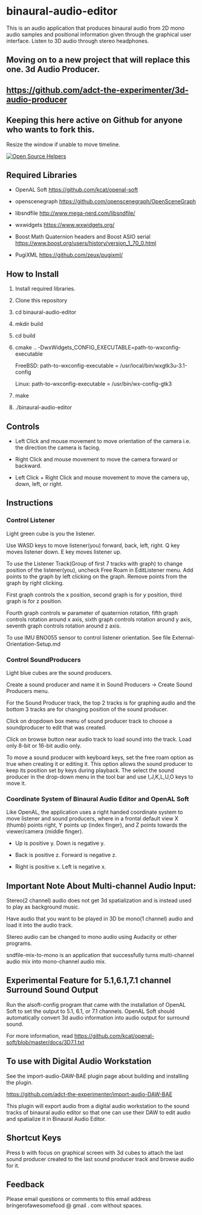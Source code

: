 
# binaural-audio-editor
This is an audio application that produces binaural audio from 2D mono audio samples and positional information given through the graphical user interface. Listen to 3D audio through stereo headphones.

## Moving on to a new project that will replace this one. 3d Audio Producer. 
## https://github.com/adct-the-experimenter/3d-audio-producer
## Keeping this here active on Github for anyone who wants to fork this.

Resize the window if unable to move timeline.

[![Open Source Helpers](https://www.codetriage.com/adct-the-experimenter/binaural-audio-editor/badges/users.svg)](https://www.codetriage.com/adct-the-experimenter/binaural-audio-editor)

## Required Libraries
- OpenAL Soft https://github.com/kcat/openal-soft

- openscenegraph https://github.com/openscenegraph/OpenSceneGraph

- libsndfile http://www.mega-nerd.com/libsndfile/

- wxwidgets https://www.wxwidgets.org/

- Boost Math Quaternion headers and Boost ASIO serial https://www.boost.org/users/history/version_1_70_0.html

- PugiXML https://github.com/zeux/pugixml/

## How to Install

1. Install required libraries.
2. Clone this repository
3. cd binaural-audio-editor
4. mkdir build
5. cd build
6. cmake .. -DwxWidgets_CONFIG_EXECUTABLE=path-to-wxconfig-executable
    
    FreeBSD: path-to-wxconfig-executable = /usr/local/bin/wxgtk3u-3.1-config
    
    Linux: path-to-wxconfig-executable = /usr/bin/wx-config-gtk3
7. make
8. ./binaural-audio-editor

## Controls

  - Left Click and mouse movement to move orientation of the camera i.e. the direction the camera is facing.
  
  - Right Click and mouse movement to move the camera forward or backward.
  
  - Left Click + Right Click and mouse movement to move the camera up, down, left, or right.

## Instructions

### Control Listener
  
  Light green cube is you the listener. 
  
  Use WASD keys to move listener(you) forward, back, left, right. Q key moves listener down. E key moves listener up.
  
  To use the Listener Track(Group of first 7 tracks with graph) to change position of the listener(you), uncheck Free Roam in EditListener menu. 
  Add points to the graph by left clicking on the graph. Remove points from the graph by right clicking.
  

  First graph controls the x position, second graph is for y position, third graph is for z position.
  
  
  Fourth graph controls w parameter of quaternion rotation, fifth graph controls rotation around x axis, sixth graph controls rotation around y axis, seventh graph controls rotation around z axis.
  
  To use IMU BNO055 sensor to control listener orientation.
  See file External-Orientation-Setup.md
  
### Control SoundProducers
  
  Light blue cubes are the sound producers.
  
  Create a sound producer and name it in Sound Producers -> Create Sound Producers menu.
  
  For the Sound Producer track, the top 2 tracks is for graphing audio and the bottom 3 tracks are for changing position of the sound producer.
  
  Click on dropdown box menu of sound producer track to choose a soundproducer to edit that was created.
  
  Click on browse button near audio track to load sound into the track. Load only 8-bit or 16-bit audio only.
  
  To move a sound producer with keyboard keys, set the free roam option as true when creating it or editing it.
  This option allows the sound producer to keep its position set by keys during playback.
  The select the sound producer in the drop-down menu in the tool bar and use I,J,K,L,U,O keys to move it.

### Coordinate System of Binaural Audio Editor and OpenAL Soft
  Like OpenAL, the application uses a right handed coordinate system to move listener and sound producers, where in a frontal default view X (thumb) points right,  Y points up (index finger), and Z points towards the viewer/camera (middle finger). 
  
  - Up is positive y. Down is negative y.
  
  - Back is positive z. Forward is negative z.
  
  - Right is positive x. Left is negative x.

## Important Note About Multi-channel Audio Input:
Stereo(2 channel) audio does not get 3d spatialization and is instead used to play as background music.

Have audio that you want to be played in 3D be mono(1 channel) audio
and load it into the audio track.

Stereo audio can be changed to mono audio using Audacity or other programs.

sndfile-mix-to-mono is an application that successfully turns multi-channel audio mix into mono-channel audio mix.

  
## Experimental Feature for 5.1,6.1,7.1 channel Surround Sound Output
Run the alsoft-config program that came with the installation of OpenAL Soft to
set the output to 5.1, 6.1, or 7.1 channels.
OpenAL Soft should automatically convert 3d audio information into audio output for surround sound.

For more information, read https://github.com/kcat/openal-soft/blob/master/docs/3D7.1.txt 

## To use with Digital Audio Workstation

See the import-audio-DAW-BAE plugin page about building and installing the plugin.

https://github.com/adct-the-experimenter/import-audio-DAW-BAE

This plugin will export audio from a digital audio workstation to the sound tracks of binaural audio editor so that one can use their DAW to edit audio and spatialize it in Binaural Audio Editor.

## Shortcut Keys

Press b with focus on graphical screen with 3d cubes to attach the last sound producer created to the last sound producer track and browse audio for it.


## Feedback 

Please email questions or comments to this email address bringerofawesomefood @ gmail . com without spaces.
